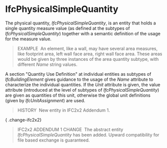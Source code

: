 IfcPhysicalSimpleQuantity
=========================

The physical quantity, _IfcPhysicalSimpleQuantity_, is an entity that holds a single quantity measure value (as defined at the subtypes of _IfcPhysicalSimpleQuantity_) together with a semantic definition of the usage for the measure value.

> EXAMPLE&nbsp; An element, like a wall, may have several area measures, like footprint area, left wall face area, right wall face area. These areas would be given by three instances of the area quantity subtype, with different _Name_ string values.

A section "Quantity Use Definition" at individual entities as subtypes of _IfcBuildingElement_ gives guidance to the usage of the _Name_ attribute to characterize the individual quantities. If the _Unit_ attribute is given, the value attribute (introduced at the level of subtypes of _IfcPhysicalSimpleQuantity_) are given as quantities of this unit, otherwise the global unit definitions (given by _IfcUnitAssignment_) are used.

> HISTORY&nbsp; New entity in IFC2x2 Addendum 1.

{ .change-ifc2x2}
> IFC2x2 ADDENDUM 1 CHANGE&nbsp; The abstract entity _IfcPhysicalSimpleQuantity_ has been added. Upward compatibility for file based exchange is guaranteed.
